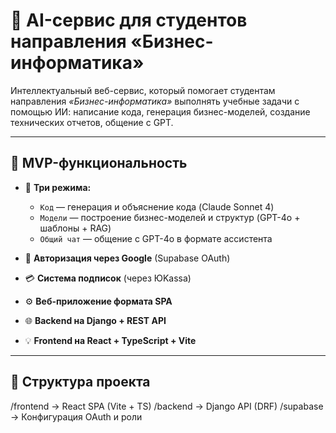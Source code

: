 # 📘 AI-сервис для студентов направления «Бизнес-информатика»

Интеллектуальный веб-сервис, который помогает студентам направления *«Бизнес-информатика»* выполнять учебные задачи с помощью ИИ: написание кода, генерация бизнес-моделей, создание технических отчетов, общение с GPT.

---

## 🚀 MVP-функциональность

- 🧠 **Три режима:**
  - `Код` — генерация и объяснение кода (Claude Sonnet 4)
  - `Модели` — построение бизнес-моделей и структур (GPT-4o + шаблоны + RAG)
  - `Общий чат` — общение с GPT-4o в формате ассистента

- 🔐 **Авторизация через Google** (Supabase OAuth)
- 💳 **Система подписок** (через ЮKassa)
- ⚙️ **Веб-приложение формата SPA**
- 🌐 **Backend на Django + REST API**
- 💡 **Frontend на React + TypeScript + Vite**

---

## 📂 Структура проекта

/frontend → React SPA (Vite + TS)
/backend → Django API (DRF)
/supabase → Конфигурация OAuth и роли
